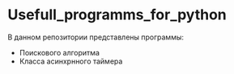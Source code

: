 # Usefull_programms_for_python
В данном репозитории представлены программы:
- Поискового алгоритма
- Класса асинхрнного таймера
